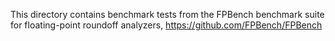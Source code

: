 This directory contains benchmark tests from the FPBench
benchmark suite for floating-point roundoff analyzers,
https://github.com/FPBench/FPBench

